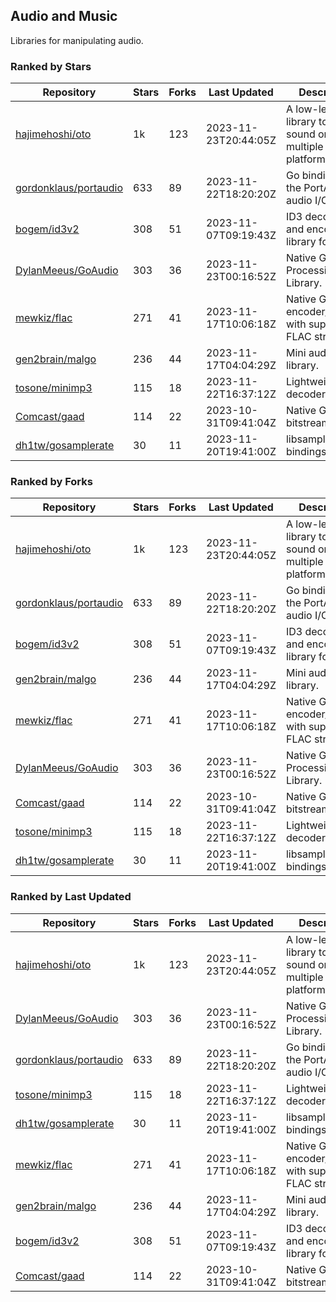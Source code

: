 ## Audio and Music

Libraries for manipulating audio.

### Ranked by Stars

| Repository | Stars | Forks | Last Updated | Description | 
|------------|-------|-------|--------------|-------------|
| [hajimehoshi/oto](https://github.com/hajimehoshi/oto) | 1k | 123 | 2023-11-23T20:44:05Z |  A low-level library to play sound on multiple platforms. |
| [gordonklaus/portaudio](https://github.com/gordonklaus/portaudio) | 633 | 89 | 2023-11-22T18:20:20Z |  Go bindings for the PortAudio audio I/O library. |
| [bogem/id3v2](https://github.com/bogem/id3v2) | 308 | 51 | 2023-11-07T09:19:43Z |  ID3 decoding and encoding library for Go. |
| [DylanMeeus/GoAudio](https://github.com/DylanMeeus/GoAudio) | 303 | 36 | 2023-11-23T00:16:52Z |  Native Go Audio Processing Library. |
| [mewkiz/flac](https://github.com/mewkiz/flac) | 271 | 41 | 2023-11-17T10:06:18Z |  Native Go FLAC encoder/decoder with support for FLAC streams. |
| [gen2brain/malgo](https://github.com/gen2brain/malgo) | 236 | 44 | 2023-11-17T04:04:29Z |  Mini audio library. |
| [tosone/minimp3](https://github.com/tosone/minimp3) | 115 | 18 | 2023-11-22T16:37:12Z |  Lightweight MP3 decoder library. |
| [Comcast/gaad](https://github.com/Comcast/gaad) | 114 | 22 | 2023-10-31T09:41:04Z |  Native Go AAC bitstream parser. |
| [dh1tw/gosamplerate](https://github.com/dh1tw/gosamplerate) | 30 | 11 | 2023-11-20T19:41:00Z |  libsamplerate bindings for go. |

### Ranked by Forks

| Repository | Stars | Forks | Last Updated | Description | 
|------------|-------|-------|--------------|-------------|
| [hajimehoshi/oto](https://github.com/hajimehoshi/oto) | 1k | 123 | 2023-11-23T20:44:05Z |  A low-level library to play sound on multiple platforms. |
| [gordonklaus/portaudio](https://github.com/gordonklaus/portaudio) | 633 | 89 | 2023-11-22T18:20:20Z |  Go bindings for the PortAudio audio I/O library. |
| [bogem/id3v2](https://github.com/bogem/id3v2) | 308 | 51 | 2023-11-07T09:19:43Z |  ID3 decoding and encoding library for Go. |
| [gen2brain/malgo](https://github.com/gen2brain/malgo) | 236 | 44 | 2023-11-17T04:04:29Z |  Mini audio library. |
| [mewkiz/flac](https://github.com/mewkiz/flac) | 271 | 41 | 2023-11-17T10:06:18Z |  Native Go FLAC encoder/decoder with support for FLAC streams. |
| [DylanMeeus/GoAudio](https://github.com/DylanMeeus/GoAudio) | 303 | 36 | 2023-11-23T00:16:52Z |  Native Go Audio Processing Library. |
| [Comcast/gaad](https://github.com/Comcast/gaad) | 114 | 22 | 2023-10-31T09:41:04Z |  Native Go AAC bitstream parser. |
| [tosone/minimp3](https://github.com/tosone/minimp3) | 115 | 18 | 2023-11-22T16:37:12Z |  Lightweight MP3 decoder library. |
| [dh1tw/gosamplerate](https://github.com/dh1tw/gosamplerate) | 30 | 11 | 2023-11-20T19:41:00Z |  libsamplerate bindings for go. |

### Ranked by Last Updated

| Repository | Stars | Forks | Last Updated | Description | 
|------------|-------|-------|--------------|-------------|
| [hajimehoshi/oto](https://github.com/hajimehoshi/oto) | 1k | 123 | 2023-11-23T20:44:05Z |  A low-level library to play sound on multiple platforms. |
| [DylanMeeus/GoAudio](https://github.com/DylanMeeus/GoAudio) | 303 | 36 | 2023-11-23T00:16:52Z |  Native Go Audio Processing Library. |
| [gordonklaus/portaudio](https://github.com/gordonklaus/portaudio) | 633 | 89 | 2023-11-22T18:20:20Z |  Go bindings for the PortAudio audio I/O library. |
| [tosone/minimp3](https://github.com/tosone/minimp3) | 115 | 18 | 2023-11-22T16:37:12Z |  Lightweight MP3 decoder library. |
| [dh1tw/gosamplerate](https://github.com/dh1tw/gosamplerate) | 30 | 11 | 2023-11-20T19:41:00Z |  libsamplerate bindings for go. |
| [mewkiz/flac](https://github.com/mewkiz/flac) | 271 | 41 | 2023-11-17T10:06:18Z |  Native Go FLAC encoder/decoder with support for FLAC streams. |
| [gen2brain/malgo](https://github.com/gen2brain/malgo) | 236 | 44 | 2023-11-17T04:04:29Z |  Mini audio library. |
| [bogem/id3v2](https://github.com/bogem/id3v2) | 308 | 51 | 2023-11-07T09:19:43Z |  ID3 decoding and encoding library for Go. |
| [Comcast/gaad](https://github.com/Comcast/gaad) | 114 | 22 | 2023-10-31T09:41:04Z |  Native Go AAC bitstream parser. |

